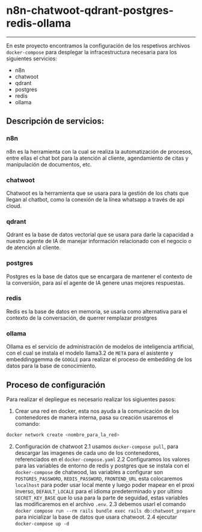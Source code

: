 # n8n-chatwoot-qdrant-postgres-redis-ollama
---

En este proyecto encontramos la configuración de los respetivos archivos `docker-compose` para desplegar la infracestructura necesaria para los siguientes servicios:

- n8n
- chatwoot
- qdrant
- postgres
- redis
- ollama

## Descripción de servicios:

### n8n

n8n es la herramienta con la cual se realiza la automatización de procesos, entre ellas el chat bot para la atención al cliente, agendamiento de citas y manipulación de documentos, etc. 

### chatwoot

Chatwoot es la herramienta que se usara para la gestión de los chats que llegan al chatbot, como la conexión de la línea whatsapp a través de api cloud.

### qdrant

Qdrant es la base de datos vectorial que se usara para darle la capacidad a nuestro agente de IA de manejar información relacionado con el negocio o de atención al cliente.

### postgres

Postgres es la base de datos que se encargara de mantener el contexto de la conversión, para así el agente de IA genere unas mejores respuestas.

### redis

Redis es la base de datos en memoria, se usaria como alternativa para el contexto de la conversación, de querrer remplazar prostgres

### ollama

Ollama es el servicio de administración de modelos de inteligencia artificial, con el cual se instala el modelo llama3.2 de `META` para el asistente y embeddinggemma de `GOOGLE` para realizar el proceso de embedding de los datos para la base de conocimiento.

## Proceso de configuración

Para realizar el depliegue es necesario realizar los sigiuentes pasos:

1. Crear una red en docker, esta nos ayuda a la comunicación de los contenedores de manera interna, pasa su creación usaremos el comando:

``` bash
docker network create <nombre_para_la_red>
```

2. Configuración de chatwoot
 2.1 usamos `docker-compose pull`, para descargar las imagenes de cada uno de los contenedores, referenciados en el `docker-compose.yaml`
 2.2 Configuramos los valores para las variables de entorno de redis y postgres que se instala con el `docker-compose` de chatwood, las variables a configurar son `POSTGRES_PASSWORD`, `REDIS_PASSWORD`, `FRONTEND_URL` esta colocaremos `localhost` para poder usar local mente y luego poder mapear en el proxi inverso, `DEFAULT_LOCALE` para el idioma predeterminado y por ultimo `SECRET_KEY_BASE` que lo usa para la parte de seguidad, estas variables las modificaremos en el archivo `.env`.
 2.3 debemos usarl el comando `docker compose run --rm rails bundle exec rails db:chatwoot_prepare` para inicializar la base de datos que usara chatwoot.
 2.4 ejecutar `docker-compose up -d`